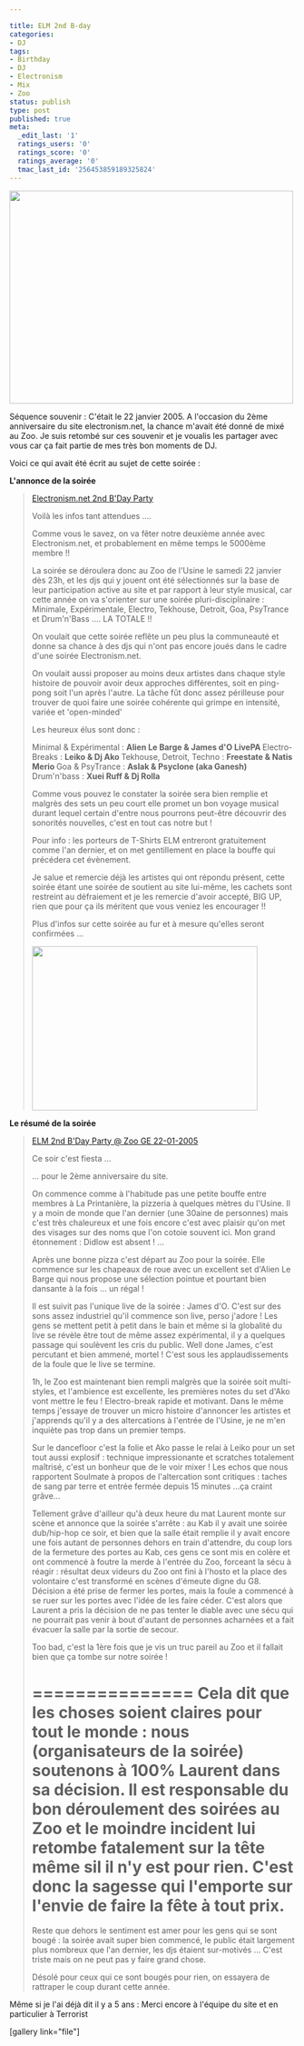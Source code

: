 ```yaml
---

title: ELM 2nd B-day
categories:
- DJ
tags:
- Birthday
- DJ
- Electronism
- Mix
- Zoo
status: publish
type: post
published: true
meta:
  _edit_last: '1'
  ratings_users: '0'
  ratings_score: '0'
  ratings_average: '0'
  tmac_last_id: '256453859189325824'
---
```

<img class="alignnone size-medium wp-image-1620" title="alienlebarge in the mix ;)" src="https://dlgjp9x71cipk.cloudfront.net/2010/05/dscf0001-500x375.jpg" alt="" width="500" height="375" />

Séquence souvenir : C'était le 22 janvier 2005. A l'occasion du 2ème anniversaire du site electronism.net, la chance m'avait été donné de mixé au Zoo. Je suis retombé sur ces souvenir et je voualis les partager avec vous car ça fait partie de mes très bon moments de DJ.

Voici ce qui avait été écrit au sujet de cette soirée :

<!--more-->

<strong>L'annonce de la soirée</strong>
<blockquote><a href="https://electronism.net/modules.php?op=modload&amp;name=News&amp;file=article&amp;sid=3379&amp;mode=thread&amp;order=0&amp;thold=0">Electronism.net 2nd B'Day Party</a>

<a href="https://electronism.net/modules.php?op=modload&amp;name=News&amp;file=article&amp;sid=3379&amp;mode=thread&amp;order=0&amp;thold=0"></a>Voilà les infos tant attendues ....

Comme vous le savez, on va fêter notre deuxième année avec Electronism.net, et probablement en même temps le 5000ème membre !!

La soirée se déroulera donc au Zoo de l'Usine le samedi 22 janvier dès 23h, et les djs qui y jouent ont été sélectionnés sur la base de leur participation active au site et par rapport à leur style musical, car cette année on va s'orienter sur une soirée pluri-disciplinaire : Minimale, Expérimentale, Electro, Tekhouse, Detroit, Goa, PsyTrance et Drum'n'Bass .... LA TOTALE !!

On voulait que cette soirée reflête un peu plus la communeauté et donne sa chance à des djs qui n'ont pas encore joués dans le cadre d'une soirée Electronism.net.

On voulait aussi proposer au moins deux artistes dans chaque style histoire de pouvoir avoir deux approches différentes, soit en ping-pong soit l'un après l'autre. La tâche fût donc assez périlleuse pour trouver de quoi faire une soirée cohérente qui grimpe en intensité, variée et 'open-minded'

Les heureux élus sont donc :

Minimal &amp; Expérimental : <strong>Alien Le Barge &amp; James d'O LivePA
</strong>Electro-Breaks : <strong>Leiko &amp; Dj Ako
</strong>Tekhouse, Detroit, Techno : <strong>Freestate &amp; Natis Merio
</strong>Goa &amp; PsyTrance : <strong>Aslak &amp; Psyclone (aka Ganesh)
</strong>Drum'n'bass : <strong>Xuei Ruff &amp; Dj Rolla</strong>

<strong></strong>Comme vous pouvez le constater la soirée sera bien remplie et malgrès des sets un peu court elle promet un bon voyage musical durant lequel certain d'entre nous pourrons peut-être découvrir des sonorités nouvelles, c'est en tout cas notre but !

Pour info : les porteurs de T-Shirts ELM entreront gratuitement comme l'an dernier, et on met gentillement en place la bouffe qui précédera cet évènement.

Je salue et remercie déjà les artistes qui ont répondu présent, cette soirée étant une soirée de soutient au site lui-même, les cachets sont restreint au défraiement et je les remercie d'avoir accepté, BIG UP, rien que pour ça ils méritent que vous veniez les encourager !!

Plus d'infos sur cette soirée au fur et à mesure qu'elles seront confirmées ...

<a href="https://dlgjp9x71cipk.cloudfront.net/2010/05/22-01-05_elmp2.jpg"><img class="alignnone size-full wp-image-1619" title="Flyers de la soirée" src="https://dlgjp9x71cipk.cloudfront.net/2010/05/22-01-05_elmp2.jpg" alt="" width="397" height="289" /></a></blockquote>
<strong>Le résumé de la soirée</strong>
<blockquote><a href="https://electronism.net/modules.php?op=modload&amp;name=News&amp;file=article&amp;sid=3455&amp;mode=thread&amp;order=0&amp;thold=0">ELM 2nd B'Day Party @ Zoo GE 22-01-2005</a>

<a href="https://electronism.net/modules.php?op=modload&amp;name=News&amp;file=article&amp;sid=3455&amp;mode=thread&amp;order=0&amp;thold=0"></a>Ce soir c'est fiesta ...

... pour le 2ème anniversaire du site.

On commence comme à l'habitude pas une petite bouffe entre membres à La Printanière, la pizzeria à quelques mètres du l'Usine. Il y a moin de monde que l'an dernier (une 30aine de personnes) mais c'est très chaleureux et une fois encore c'est avec plaisir qu'on met des visages sur des noms que l'on cotoie souvent ici. Mon grand étonnement : Didlow est absent ! ...

Après une bonne pizza c'est départ au Zoo pour la soirée. Elle commence sur les chapeaux de roue avec un excellent set d'Alien Le Barge qui nous propose une sélection pointue et pourtant bien dansante à la fois ... un régal !

Il est suivit pas l'unique live de la soirée : James d'O. C'est sur des sons assez industriel qu'il commence son live, perso j'adore ! Les gens se mettent petit à petit dans le bain et même si la globalité du live se révèle être tout de même assez expérimental, il y a quelques passage qui soulèvent les cris du public. Well done James, c'est percutant et bien ammené, mortel ! C'est sous les applaudissements de la foule que le live se termine.

1h, le Zoo est maintenant bien rempli malgrès que la soirée soit multi-styles, et l'ambience est excellente, les premières notes du set d'Ako vont mettre le feu ! Electro-break rapide et motivant. Dans le même temps j'essaye de trouver un micro histoire d'annoncer les artistes et j'apprends qu'il y a des altercations à l'entrée de l'Usine, je ne m'en inquiète pas trop dans un premier temps.

Sur le dancefloor c'est la folie et Ako passe le relai à Leiko pour un set tout aussi explosif : technique impressionante et scratches totalement maîtrisé, c'est un bonheur que de le voir mixer ! Les echos que nous rapportent Soulmate à propos de l'altercation sont critiques : taches de sang par terre et entrée fermée depuis 15 minutes ...ça craint grâve...

Tellement grâve d'ailleur qu'à deux heure du mat Laurent monte sur scène et annonce que la soirée s'arrête : au Kab il y avait une soirée dub/hip-hop ce soir, et bien que la salle était remplie il y avait encore une fois autant de personnes dehors en train d'attendre, du coup lors de la fermeture des portes au Kab, ces gens ce sont mis en colère et ont commencé à foutre la merde à l'entrée du Zoo, forceant la sécu à réagir : résultat deux videurs du Zoo ont fini à l'hosto et la place des volontaire c'est transformé en scènes d'émeute digne du G8.
Décision a été prise de fermer les portes, mais la foule a commencé à se ruer sur les portes avec l'idée de les faire céder. C'est alors que Laurent a pris la décision de ne pas tenter le diable avec une sécu qui ne pourrait pas venir à bout d'autant de personnes acharnées et a fait évacuer la salle par la sortie de secour.

Too bad, c'est la 1ère fois que je vis un truc pareil au Zoo et il fallait bien que ça tombe sur notre soirée !

===============
Cela dit que les choses soient claires pour tout le monde : nous (organisateurs de la soirée) soutenons à 100% Laurent dans sa décision. Il est responsable du bon déroulement des soirées au Zoo et le moindre incident lui retombe fatalement sur la tête même sil il n'y est pour rien. C'est donc la sagesse qui l'emporte sur l'envie de faire la fête à tout prix.
===============

Reste que dehors le sentiment est amer pour les gens qui se sont bougé : la soirée avait super bien commencé, le public était largement plus nombreux que l'an dernier, les djs étaient sur-motivés ... C'est triste mais on ne peut pas y faire grand chose.

Désolé pour ceux qui ce sont bougés pour rien, on essayera de rattraper le coup durant cette année.</blockquote>
Même si je l'ai déjà dit il y a 5 ans : Merci encore à l'équipe du site et en particulier à Terrorist

[gallery link="file"]
